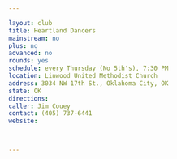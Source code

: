 ```yaml
---

layout: club
title: Heartland Dancers
mainstream: no
plus: no
advanced: no
rounds: yes
schedule: every Thursday (No 5th's), 7:30 PM
location: Linwood United Methodist Church
address: 3034 NW 17th St., Oklahoma City, OK
state: OK
directions: 
caller: Jim Couey
contact: (405) 737-6441
website: 



---
```


